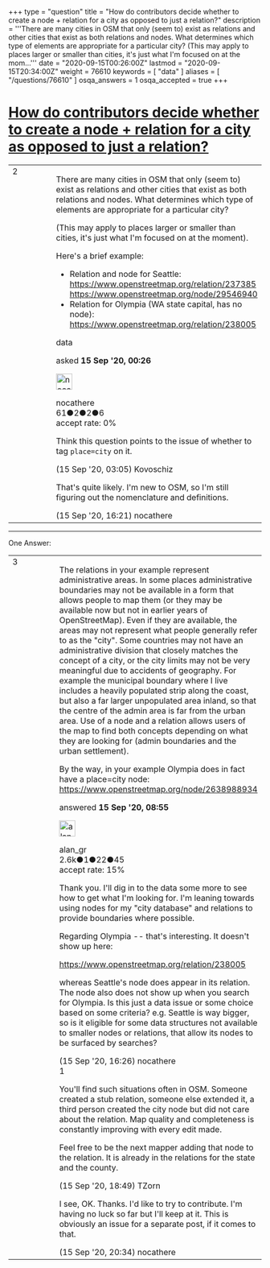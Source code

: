 +++
type = "question"
title = "How do contributors decide whether to create a node + relation for a city as opposed to just a relation?"
description = '''There are many cities in OSM that only (seem to) exist as relations and other cities that exist as both relations and nodes. What determines which type of elements are appropriate for a particular city? (This may apply to places larger or smaller than cities, it&#x27;s just what I&#x27;m focused on at the mom...'''
date = "2020-09-15T00:26:00Z"
lastmod = "2020-09-15T20:34:00Z"
weight = 76610
keywords = [ "data" ]
aliases = [ "/questions/76610" ]
osqa_answers = 1
osqa_accepted = true
+++

<div class="headNormal">

# [How do contributors decide whether to create a node + relation for a city as opposed to just a relation?](/questions/76610/how-do-contributors-decide-whether-to-create-a-node-relation-for-a-city-as-opposed-to-just-a-relation)

</div>

<div id="main-body">

<div id="askform">

<table id="question-table" style="width:100%;">
<colgroup>
<col style="width: 50%" />
<col style="width: 50%" />
</colgroup>
<tbody>
<tr>
<td style="width: 30px; vertical-align: top"><div class="vote-buttons">
<span id="post-76610-upvote" class="ajax-command post-vote up" rel="nofollow" title="I like this post (click again to cancel)"> </span>
<div id="post-76610-score" class="post-score" title="current number of votes">
2
</div>
<span id="post-76610-downvote" class="ajax-command post-vote down" rel="nofollow" title="I dont like this post (click again to cancel)"> </span> <span id="favorite-mark" class="ajax-command favorite-mark" rel="nofollow" title="mark/unmark this question as favorite (click again to cancel)"> </span>
<div id="favorite-count" class="favorite-count">
&#10;</div>
</div></td>
<td><div id="item-right">
<div class="question-body">
<p>There are many cities in OSM that only (seem to) exist as relations and other cities that exist as both relations and nodes. What determines which type of elements are appropriate for a particular city?</p>
<p>(This may apply to places larger or smaller than cities, it's just what I'm focused on at the moment).</p>
<p>Here's a brief example:</p>
<ul>
<li>Relation and node for Seattle: <a href="https://www.openstreetmap.org/relation/237385">https://www.openstreetmap.org/relation/237385</a> <a href="https://www.openstreetmap.org/node/29546940">https://www.openstreetmap.org/node/29546940</a></li>
<li>Relation for Olympia (WA state capital, has no node): <a href="https://www.openstreetmap.org/relation/238005">https://www.openstreetmap.org/relation/238005</a></li>
</ul>
</div>
<div id="question-tags" class="tags-container tags">
<span class="post-tag tag-link-data" rel="tag" title="see questions tagged &#39;data&#39;">data</span>
</div>
<div id="question-controls" class="post-controls">
&#10;</div>
<div class="post-update-info-container">
<div class="post-update-info post-update-info-user">
<p>asked <strong>15 Sep '20, 00:26</strong></p>
<img src="https://secure.gravatar.com/avatar/fc2462740819de18b4ce1ea5fc6f83d2?s=32&amp;d=identicon&amp;r=g" class="gravatar" width="32" height="32" alt="nocathere&#39;s gravatar image" />
<p><span>nocathere</span><br />
<span class="score" title="61 reputation points">61</span><span title="2 badges"><span class="badge1">●</span><span class="badgecount">2</span></span><span title="2 badges"><span class="silver">●</span><span class="badgecount">2</span></span><span title="6 badges"><span class="bronze">●</span><span class="badgecount">6</span></span><br />
<span class="accept_rate" title="Rate of the user&#39;s accepted answers">accept rate:</span> <span title="nocathere has no accepted answers">0%</span></p>
</div>
</div>
<div id="comments-container-76610" class="comments-container">
<span id="76614"></span>
<div id="comment-76614" class="comment">
<div id="post-76614-score" class="comment-score">
&#10;</div>
<div class="comment-text">
<p>Think this question points to the issue of whether to tag <code>place=city</code> on it.</p>
</div>
<div id="comment-76614-info" class="comment-info">
<span class="comment-age">(15 Sep '20, 03:05)</span> <span class="comment-user userinfo">Kovoschiz</span>
</div>
</div>
<span id="76635"></span>
<div id="comment-76635" class="comment">
<div id="post-76635-score" class="comment-score">
&#10;</div>
<div class="comment-text">
<p>That's quite likely. I'm new to OSM, so I'm still figuring out the nomenclature and definitions.</p>
</div>
<div id="comment-76635-info" class="comment-info">
<span class="comment-age">(15 Sep '20, 16:21)</span> <span class="comment-user userinfo">nocathere</span>
</div>
</div>
</div>
<div id="comment-tools-76610" class="comment-tools">
&#10;</div>
<div class="clear">
&#10;</div>
<div id="comment-76610-form-container" class="comment-form-container">
&#10;</div>
<div class="clear">
&#10;</div>
</div></td>
</tr>
</tbody>
</table>

------------------------------------------------------------------------

<div class="tabBar">

<span id="sort-top"></span>

<div class="headQuestions">

One Answer:

</div>

</div>

<span id="76618"></span>

<div id="answer-container-76618" class="answer accepted-answer">

<table style="width:100%;">
<colgroup>
<col style="width: 50%" />
<col style="width: 50%" />
</colgroup>
<tbody>
<tr>
<td style="width: 30px; vertical-align: top"><div class="vote-buttons">
<span id="post-76618-upvote" class="ajax-command post-vote up" rel="nofollow" title="I like this post (click again to cancel)"> </span>
<div id="post-76618-score" class="post-score" title="current number of votes">
3
</div>
<span id="post-76618-downvote" class="ajax-command post-vote down" rel="nofollow" title="I dont like this post (click again to cancel)"> </span> <span class="accept-answer on" rel="nofollow" title="nocathere has selected this answer as the correct answer"> </span>
</div></td>
<td><div class="item-right">
<div class="answer-body">
<p>The relations in your example represent administrative areas. In some places administrative boundaries may not be available in a form that allows people to map them (or they may be available now but not in earlier years of OpenStreetMap). Even if they are available, the areas may not represent what people generally refer to as the "city". Some countries may not have an administrative division that closely matches the concept of a city, or the city limits may not be very meaningful due to accidents of geography. For example the municipal boundary where I live includes a heavily populated strip along the coast, but also a far larger unpopulated area inland, so that the centre of the admin area is far from the urban area. Use of a node and a relation allows users of the map to find both concepts depending on what they are looking for (admin boundaries and the urban settlement).</p>
<p>By the way, in your example Olympia does in fact have a place=city node: <a href="https://www.openstreetmap.org/node/2638988934">https://www.openstreetmap.org/node/2638988934</a></p>
</div>
<div class="answer-controls post-controls">
&#10;</div>
<div class="post-update-info-container">
<div class="post-update-info post-update-info-user">
<p>answered <strong>15 Sep '20, 08:55</strong></p>
<img src="https://secure.gravatar.com/avatar/8da3fc19d7250ff5fbdbcbf467f9458f?s=32&amp;d=identicon&amp;r=g" class="gravatar" width="32" height="32" alt="alan_gr&#39;s gravatar image" />
<p><span>alan_gr</span><br />
<span class="score" title="2623 reputation points"><span>2.6k</span></span><span title="1 badges"><span class="badge1">●</span><span class="badgecount">1</span></span><span title="22 badges"><span class="silver">●</span><span class="badgecount">22</span></span><span title="45 badges"><span class="bronze">●</span><span class="badgecount">45</span></span><br />
<span class="accept_rate" title="Rate of the user&#39;s accepted answers">accept rate:</span> <span title="alan_gr has 10 accepted answers">15%</span></p>
</div>
</div>
<div id="comments-container-76618" class="comments-container">
<span id="76637"></span>
<div id="comment-76637" class="comment">
<div id="post-76637-score" class="comment-score">
&#10;</div>
<div class="comment-text">
<p>Thank you. I'll dig in to the data some more to see how to get what I'm looking for. I'm leaning towards using nodes for my "city database" and relations to provide boundaries where possible.</p>
<p>Regarding Olympia -- that's interesting. It doesn't show up here:</p>
<p><a href="https://www.openstreetmap.org/relation/238005">https://www.openstreetmap.org/relation/238005</a></p>
<p>whereas Seattle's node does appear in its relation. The node also does not show up when you search for Olympia. Is this just a data issue or some choice based on some criteria? e.g. Seattle is way bigger, so is it eligible for some data structures not available to smaller nodes or relations, that allow its nodes to be surfaced by searches?</p>
</div>
<div id="comment-76637-info" class="comment-info">
<span class="comment-age">(15 Sep '20, 16:26)</span> <span class="comment-user userinfo">nocathere</span>
</div>
</div>
<span id="76643"></span>
<div id="comment-76643" class="comment">
<div id="post-76643-score" class="comment-score">
1
</div>
<div class="comment-text">
<p>You'll find such situations often in OSM. Someone created a stub relation, someone else extended it, a third person created the city node but did not care about the relation. Map quality and completeness is constantly improving with every edit made.</p>
<p>Feel free to be the next mapper adding that node to the relation. It is already in the relations for the state and the county.</p>
</div>
<div id="comment-76643-info" class="comment-info">
<span class="comment-age">(15 Sep '20, 18:49)</span> <span class="comment-user userinfo">TZorn</span>
</div>
</div>
<span id="76644"></span>
<div id="comment-76644" class="comment">
<div id="post-76644-score" class="comment-score">
&#10;</div>
<div class="comment-text">
<p>I see, OK. Thanks. I'd like to try to contribute. I'm having no luck so far but I'll keep at it. This is obviously an issue for a separate post, if it comes to that.</p>
</div>
<div id="comment-76644-info" class="comment-info">
<span class="comment-age">(15 Sep '20, 20:34)</span> <span class="comment-user userinfo">nocathere</span>
</div>
</div>
</div>
<div id="comment-tools-76618" class="comment-tools">
&#10;</div>
<div class="clear">
&#10;</div>
<div id="comment-76618-form-container" class="comment-form-container">
&#10;</div>
<div class="clear">
&#10;</div>
</div></td>
</tr>
</tbody>
</table>

</div>

<div class="paginator-container-left">

</div>

</div>

</div>


